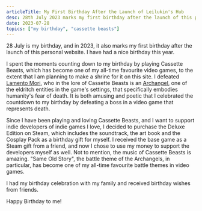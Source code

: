 ```yaml
---
articleTitle: My First Birthday After the Launch of Leilukin's Hub
desc: 28th July 2023 marks my first birthday after the launch of this personal website.
date: 2023-07-28
topics: ["my birthday", "cassette beasts"]
---
```


28 July is my birthday, and in 2023, it also marks my first birthday after the launch of this personal website. I have had a nice birthday this year.

I spent the moments counting down to my birthday by playing Cassette Beasts, which has become one of my all-time favourite video games, to the extent that I am planning to make a shrine for it on this site. I defeated [Lamento Mori](https://wiki.cassettebeasts.com/wiki/Lamento_Mori), who in the lore of Cassette Beasts is an [Archangel](https://wiki.cassettebeasts.com/wiki/Archangel), one of the eldritch entities in the game's settings, that specifically embodies humanity's fear of death. It is both amusing and poetic that I celebrated the countdown to my birthday by defeating a boss in a video game that represents death.

Since I have been playing and loving Cassette Beasts, and I want to support indie developers of indie games I love, I decided to purchase the Deluxe Edition on Steam, which includes the soundtrack, the art book and the Cosplay Pack as a birthday gift for myself. I received the base game as a Steam gift from a friend, and now I chose to use my money to support the developers myself as well. Not to mention, the music of Cassette Beasts is amazing. "Same Old Story", the battle theme of the Archangels, in particular, has become one of my all-time favourite battle themes in video games.

I had my birthday celebration with my family and received birthday wishes from friends.

Happy Birthday to me!
